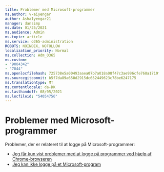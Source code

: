 ```yaml
---
title: Problemer med Microsoft-programmer
ms.author: v-aiyengar
author: AshaIyengar21
manager: dansimp
ms.date: 01/25/2021
ms.audience: Admin
ms.topic: article
ms.service: o365-administration
ROBOTS: NOINDEX, NOFOLLOW
localization_priority: Normal
ms.collection: Adm_O365
ms.custom:
- "9004342"
- "7844"
ms.openlocfilehash: 725738e5a00493aaea07b7a018a08f47c3ae996cfe768a1719f38e8557370348
ms.sourcegitcommit: b5f7da89a650d2915dc652449623c78be6247175
ms.translationtype: MT
ms.contentlocale: da-DK
ms.lasthandoff: 08/05/2021
ms.locfileid: "54054756"
---
```

# <a name="issues-with-microsoft-applications"></a>Problemer med Microsoft-programmer

Problemer, der er relateret til at logge på Microsoft-programmer:

- [Jeg får kun vist problemer med at logge på programmer ved hjælp af Chrome-browseren](https://docs.microsoft.com/office365/troubleshoot/miscellaneous/chrome-behavior-affects-applications) 
- [Jeg kan ikke logge på et Microsoft-program](https://docs.microsoft.com/azure/active-directory/application-sign-in-problem-first-party-microsoft/?WT.mc_id=UI_AAD_Apps_Sign_In_Support_L2_MicrosoftApp)
